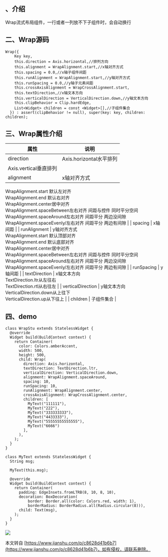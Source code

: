 、介绍
----

Wrap流式布局组件，一行或者一列放不下子组件时，会自动换行

二、Wrap源码
--------

```
Wrap({
    Key key,
    this.direction = Axis.horizontal,//排列方向
    this.alignment = WrapAlignment.start,//x轴对齐方式
    this.spacing = 0.0,//x轴子组件间距
    this.runAlignment = WrapAlignment.start,//y轴对齐方式
    this.runSpacing = 0.0,//y轴子元素间距
    this.crossAxisAlignment = WrapCrossAlignment.start,
    this.textDirection,//x轴文本方向
    this.verticalDirection = VerticalDirection.down,//y轴文本方向
    this.clipBehavior = Clip.hardEdge,
    List<Widget> children = const <Widget>[],//子组件集合
  }) : assert(clipBehavior != null), super(key: key, children: children);

```

三、Wrap属性介绍
----------

| 属性 | 说明 |
| --- | --- |
| direction | Axis.horizontal水平排列  
Axis.vertical垂直排列 |
| alignment | x轴对齐方式  
WrapAlignment.start 默认左对齐  
WrapAlignment.end 默认右对齐  
WrapAlignment.center居中对齐  
WrapAlignment.spaceBetween左右对齐 间距与控件 同时平分空间  
WrapAlignment.spaceAround左右对齐 间距平分 两边没间隙  
WrapAlignment.spaceEvenly/左右对齐 间距平分 两边有间隙 |
| spacing | x轴间距 |
| runAlignment | y轴对齐方式  
WrapAlignment.start 默认顶部对齐  
WrapAlignment.end 默认底部对齐  
WrapAlignment.center居中对齐  
WrapAlignment.spaceBetween左右对齐 间距与控件 同时平分空间  
WrapAlignment.spaceAround左右对齐 间距平分 两边没间隙  
WrapAlignment.spaceEvenly/左右对齐 间距平分 两边有间隙 |
| runSpacing | y轴间距 |
| textDirection | x轴文本方向  
TextDirection.ltr从左往右  
TextDirection.rtl从右往左 |
| verticalDirection | y轴文本方向  
VerticalDirection.down从上往下  
VerticalDirection.up从下往上 |
| children | 子组件集合 |

四、demo
------

```
class WrapStu extends StatelessWidget {
  @override
  Widget build(BuildContext context) {
    return Container(
      color: Colors.amberAccent,
      width: 500,
      height: 500,
      child: Wrap(
        direction: Axis.horizontal,
        textDirection: TextDirection.ltr,
        verticalDirection: VerticalDirection.down,
        alignment: WrapAlignment.spaceAround,
        spacing: 10,
        runSpacing: 10,
        runAlignment: WrapAlignment.center,
        crossAxisAlignment: WrapCrossAlignment.center,
        children: [
          MyText("111111"),
          MyText("222"),
          MyText("333333333"),
          MyText("4433333"),
          MyText("55555555555555"),
          MyText("6666")
        ],
      ),
    );
  }
}

class MyText extends StatelessWidget {
  String msg;

  MyText(this.msg);

  @override
  Widget build(BuildContext context) {
    return Container(
      padding: EdgeInsets.fromLTRB(8, 10, 8, 10),
      decoration: BoxDecoration(
          border: Border.all(color: Colors.red, width: 1),
          borderRadius: BorderRadius.all(Radius.circular(8))),
      child: Text(msg),
    );
  }
}

```



  

![](Pasted%20image%2020211211142244.png)

本文转自 [https://www.jianshu.com/p/c8628d41b6b7](https://www.jianshu.com/p/c8628d41b6b7)，如有侵权，请联系删除。